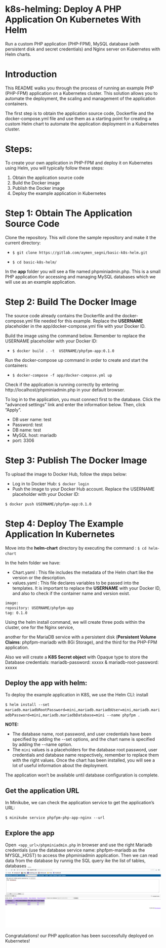# k8s-helming: Deploy A PHP Application On Kubernetes With Helm

Run a custom PHP application (PHP-FPM), MySQL database (with persistent disk and secret credentials) and Nginx server on Kubernetes with Helm charts.

# Introduction
This README walks you through the process of running an example PHP (PHP-FPM) application on a Kubernetes cluster.
This solution allows you to automate the deployment, the scaling and management of the application containers.

The first step is to obtain the application source code, Dockerfile and the docker-compose.yml file
and use them as a starting point for creating a custom Helm chart to automate the application deployment in a Kubernetes cluster. 

# Steps:
To create your own application in PHP-FPM and deploy it on Kubernetes using Helm, you will typically follow these steps:

1.  Obtain the application source code
2.  Build the Docker image
3.  Publish the Docker image
4.  Deploy the example application in Kubernetes

# Step 1: Obtain The Application Source Code

Clone the repository. This will clone the sample repository and make it the current directory:

* `$ git clone https://gitlab.com/aymen_segni/basic-k8s-helm.git`

* `$ cd basic-k8s-helm/`

In the **app** folder you will see a file named phpminiadmin.php. This is a small PHP application for accessing and managing MySQL databases which we will use as an example application.

# Step 2: Build The Docker Image

The source code already contains the Dockerfile and the docker-compose.yml file needed for this example.
Replace the **USERNAME** placeholder in the app/docker-compose.yml file with your Docker ID.

Build the image using the command below. Remember to replace the USERNAME placeholder with your Docker ID:

* `$ docker build . -t  USERNAME/phpfpm-app:0.1.0`

Run the docker-compose up command in order to create and start the containers:

* `$ docker-compose -f app/docker-compose.yml up`

Check if the application is running correctly by entering http://localhost/phpminiadmin.php in your default browser.

To log in to the application, you must connect first to the database. Click the “advanced settings” link and enter the information below. Then, click “Apply”.
*  DB user name: test
*  Password: test
*  DB name: test
*  MySQL host: mariadb
*  port: 3306

# Step 3: Publish The Docker Image

To upload the image to Docker Hub, follow the steps below:

* Log in to Docker Hub: `$ docker login`
* Push the image to your Docker Hub account. Replace the USERNAME placeholder with your Docker ID:

`$ docker push USERNAME/phpfpm-app:0.1.0`

# Step 4: Deploy The Example Application In Kubernetes 

Move into the **helm-chart** directory by executing the command :
`$ cd helm-chart`

In the helm folder we have:

* Chart.yaml : This file includes the metadata of the Helm chart like the version or the description.
* values.yaml : This file declares variables to be passed into the templates. It is important to replace the **USERNAME** with your Docker ID, and also to check if the container name and version exist.

```
image:
repository: USERNAME/phpfpm-app
tag: 0.1.0
```


Using the helm install command, we will create three pods within the cluster, one for the Nginx service,

another for the MariaDB service with a persistent disk (**Persistent Volume Claims**: phpfpm-mariadb with 8Gi Storage), and the third for the PHP-FPM application.

Also we will create a **K8S Secret object** with Opaque type to store the Database credentials: mariadb-password: xxxxx & mariadb-root-password: xxxxx


## Deploy the app with helm:

To deploy the example application in K8S, we use the Helm CLI: install 

`$ helm install --set mariadb.mariadbRootPassword=mini,mariadb.mariadbUser=mini,mariadb.mariadbPassword=mini,mariadb.mariadbDatabase=mini --name phpfpm .`

**NOTE:**
* The database name, root password, and user credentials have been specified by adding the --set options, and the chart name is specified by adding the --name option.
* The `mini` values is a placeholders for the database root password, user credentials and database name respectively, remember to replace them with the right values.
Once the chart has been installed, you will see a lot of useful information about the deployment.

The application won’t be available until database configuration is complete. 

## Get the application URL

In Minikube, we can check the application service to get the application’s URL:

`$ minikube service phpfpm-php-app-nginx --url`

## Explore the app

Open` <app_url>/phpminiadmin.php` in browser and use the right Mariadb credentials (use the database service name: phpfpm-mariadb as the MYSQL_HOST) to access the phpminiadmin application.
Then we can read data  from the database by runnig the SQL query ike the list of tables, databases ... 
![alt APP](result.png)


Congratulations! our PHP application has been successfully deployed on Kubernetes!




